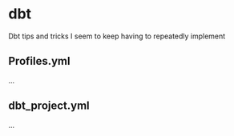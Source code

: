 # dbt 
Dbt tips and tricks I seem to keep having to repeatedly implement

## Profiles.yml

...

## dbt_project.yml

...
